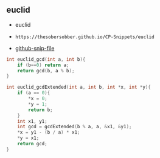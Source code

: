 
## euclid

- euclid
- ```
  https://thesobersobber.github.io/CP-Snippets/euclid
  ```
- [github-snip-file](https://github.com/theSoberSobber/CP-Snippets/blob/main/snippets.json#L522)

```cpp
int euclid_gcd(int a, int b){
    if (b==0) return a;
    return gcd(b, a % b);
}

int euclid_gcdExtended(int a, int b, int *x, int *y){
    if (a == 0){
        *x = 0;
        *y = 1;
        return b;
    }
    int x1, y1;
    int gcd = gcdExtended(b % a, a, &x1, &y1);
    *x = y1 - (b / a) * x1;
    *y = x1;
    return gcd;
}


```
